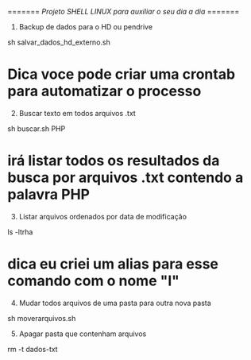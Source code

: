 
======= *Projeto SHELL LINUX  para auxiliar o seu dia a dia* =======

1. Backup de dados para o HD ou pendrive

  sh salvar_dados_hd_externo.sh
# Dica voce pode criar uma crontab para automatizar o processo

2. Buscar texto em todos arquivos .txt

  sh buscar.sh PHP

# irá listar todos os resultados da busca por arquivos .txt contendo a palavra PHP

3. Listar arquivos ordenados por data de modificação

  ls -ltrha

# dica eu criei um alias para esse comando com o nome "l"

4. Mudar todos arquivos de uma pasta para outra nova pasta

  sh moverarquivos.sh

5. Apagar pasta que contenham arquivos

  rm -t dados-txt



